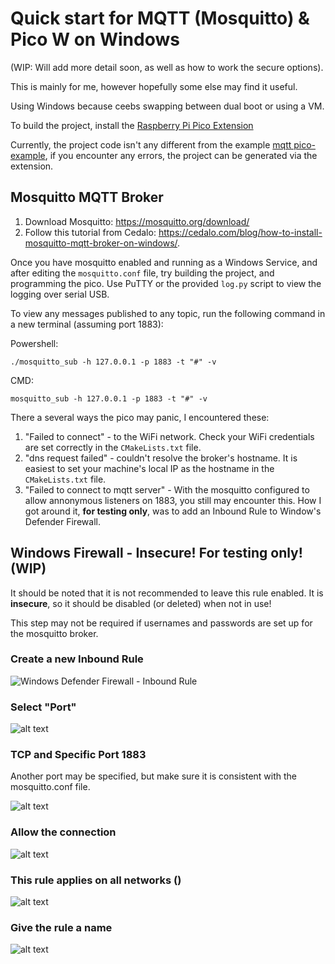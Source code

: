 # Quick start for MQTT (Mosquitto) & Pico W on Windows

(WIP: Will add more detail soon, as well as how to work the secure options).

This is mainly for me, however hopefully some else may find it useful.

Using Windows because ceebs swapping between dual boot or using a VM.

To build the project, install the [Raspberry Pi Pico Extension](https://marketplace.visualstudio.com/items?itemName=raspberry-pi.raspberry-pi-pico)

Currently, the project code isn't any different from the example [mqtt pico-example](https://github.com/raspberrypi/pico-examples/tree/master/pico_w/wifi/mqtt), if you encounter any errors, the project can be generated via the extension.

## Mosquitto MQTT Broker

1. Download Mosquitto: https://mosquitto.org/download/
2. Follow this tutorial from Cedalo: https://cedalo.com/blog/how-to-install-mosquitto-mqtt-broker-on-windows/.

Once you have mosquitto enabled and running as a Windows Service, and after editing the `mosquitto.conf` file,
try building the project, and programming the pico. Use PuTTY or the provided `log.py` script to view the logging over serial USB.

To view any messages published to any topic, run the following command in a new terminal (assuming port 1883):

Powershell:

`./mosquitto_sub -h 127.0.0.1 -p 1883 -t "#" -v`

CMD:

`mosquitto_sub -h 127.0.0.1 -p 1883 -t "#" -v`

There a several ways the pico may panic, I encountered these:

1.  "Failed to connect" - to the WiFi network. Check your WiFi credentials are set correctly in the `CMakeLists.txt` file.
2.  "dns request failed" - couldn't resolve the broker's hostname. It is easiest to set your machine's local IP as the hostname in the `CMakeLists.txt` file.
3.  "Failed to connect to mqtt server" - With the mosquitto configured to allow annonymous listeners on 1883, you still may encounter this. How I got around it, **for testing only**, was to add an Inbound Rule to Window's Defender Firewall.

## Windows Firewall - Insecure! For testing only! (WIP)

It should be noted that it is not recommended to leave this rule enabled. It is **insecure**, so it should be disabled (or deleted) when not in use!

This step may not be required if usernames and passwords are set up for the mosquitto broker.

### Create a new Inbound Rule

![Windows Defender Firewall - Inbound Rule](image.png)

### Select "Port"

![alt text](image-2.png)

### TCP and Specific Port 1883

Another port may be specified, but make sure it is consistent with the mosquitto.conf file.

![alt text](image-3.png)

### Allow the connection

![alt text](image-4.png)

### This rule applies on all networks ()

![alt text](image-5.png)

### Give the rule a name

![alt text](image-6.png)
